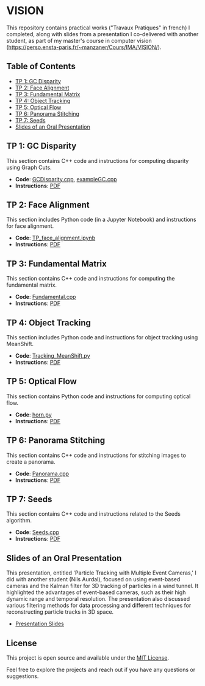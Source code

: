 # VISION

This repository contains practical works ("Travaux Pratiques" in french) I completed, along with slides from a presentation I co-delivered with another student, as part of my master's course in computer vision (https://perso.ensta-paris.fr/~manzaner/Cours/IMA/VISION/).
## Table of Contents
- [TP 1: GC Disparity](#gc-disparity)
- [TP 2: Face Alignment](#face-alignment)
- [TP 3: Fundamental Matrix](#fundamental-matrix)
- [TP 4: Object Tracking](#object-tracking)
- [TP 5: Optical Flow](#optical-flow)
- [TP 6: Panorama Stitching](#panorama-stitching)
- [TP 7: Seeds](#seeds)
- [Slides of an Oral Presentation](#presentation-slides)

## TP 1: GC Disparity
This section contains C++ code and instructions for computing disparity using Graph Cuts.
- **Code**: [GCDisparity.cpp](TP_GCDisparity/GCDisparity.cpp), [exampleGC.cpp](TP_GCDisparity/exampleGC.cpp)
- **Instructions**: [PDF](TP_GCDisparity/instructions_TP_GCDisparity.pdf)

## TP 2: Face Alignment
This section includes Python code (in a Jupyter Notebook) and instructions for face alignment.
- **Code**: [TP_face_alignment.ipynb](TP_face_alignment/TP_face_alignment.ipynb)
- **Instructions**: [PDF](TP_face_alignment/instructions_TP_face_alignment.pdf)

## TP 3: Fundamental Matrix
This section contains C++ code and instructions for computing the fundamental matrix.
- **Code**: [Fundamental.cpp](TP_fundamental/Fundamental.cpp)
- **Instructions**: [PDF](TP_fundamental/instructions_TP_fundamental.pdf)

## TP 4: Object Tracking
This section includes Python code and instructions for object tracking using MeanShift.
- **Code**: [Tracking_MeanShift.py](TP_object_tracking/code/Tracking_MeanShift.py)
- **Instructions**: [PDF](TP_object_tracking/instructions_TP_tracking.pdf)

## TP 5: Optical Flow
This section contains Python code and instructions for computing optical flow.
- **Code**: [horn.py](TP_optical_flow/code/horn.py)
- **Instructions**: [PDF](TP_optical_flow/instructions_TP_optical_flow.pdf)

## TP 6: Panorama Stitching
This section contains C++ code and instructions for stitching images to create a panorama.
- **Code**: [Panorama.cpp](TP_panorama/Panorama.cpp)
- **Instructions**: [PDF](TP_panorama/instructions_TP_panorama.pdf)

## TP 7: Seeds
This section contains C++ code and instructions related to the Seeds algorithm.
- **Code**: [Seeds.cpp](TP_seeds/Seeds.cpp)
- **Instructions**: [PDF](TP_seeds/instructions_TP_seeds.pdf)

## Slides of an Oral Presentation
This presentation, entitled 'Particle Tracking with Multiple Event Cameras,' I did with another student (Nils Aurdal), focused on using event-based cameras and the Kalman filter for 3D tracking of particles in a wind tunnel. It highlighted the advantages of event-based cameras, such as their high dynamic range and temporal resolution. The presentation also discussed various filtering methods for data processing and different techniques for reconstructing particle tracks in 3D space.
- [Presentation Slides](presentation_slides.pdf)

## License
This project is open source and available under the [MIT License](LICENSE).

Feel free to explore the projects and reach out if you have any questions or suggestions.

